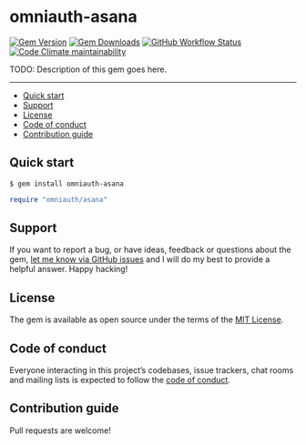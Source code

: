 # omniauth-asana

[![Gem Version](https://img.shields.io/gem/v/omniauth-asana)](https://rubygems.org/gems/omniauth-asana)
[![Gem Downloads](https://img.shields.io/gem/dt/omniauth-asana)](https://www.ruby-toolbox.com/projects/omniauth-asana)
[![GitHub Workflow Status](https://img.shields.io/github/actions/workflow/status/Culture-Science/omniauth-asana/ci.yml)](https://github.com/Culture-Science/omniauth-asana/actions/workflows/ci.yml)
[![Code Climate maintainability](https://img.shields.io/codeclimate/maintainability/Culture-Science/omniauth-asana)](https://codeclimate.com/github/Culture-Science/omniauth-asana)

TODO: Description of this gem goes here.

---

- [Quick start](#quick-start)
- [Support](#support)
- [License](#license)
- [Code of conduct](#code-of-conduct)
- [Contribution guide](#contribution-guide)

## Quick start

```
$ gem install omniauth-asana
```

```ruby
require "omniauth/asana"
```

## Support

If you want to report a bug, or have ideas, feedback or questions about the gem, [let me know via GitHub issues](https://github.com/Culture-Science/omniauth-asana/issues/new) and I will do my best to provide a helpful answer. Happy hacking!

## License

The gem is available as open source under the terms of the [MIT License](LICENSE.txt).

## Code of conduct

Everyone interacting in this project’s codebases, issue trackers, chat rooms and mailing lists is expected to follow the [code of conduct](CODE_OF_CONDUCT.md).

## Contribution guide

Pull requests are welcome!
